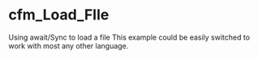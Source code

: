 # cfm_Load_FIle
Using await/Sync to load a file
This example could be easily switched to work with most any other language.
